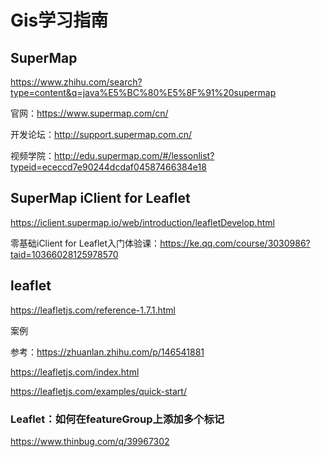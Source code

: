 # Gis学习指南

## SuperMap

https://www.zhihu.com/search?type=content&q=java%E5%BC%80%E5%8F%91%20supermap



官网：https://www.supermap.com/cn/

开发论坛：http://support.supermap.com.cn/

视频学院：http://edu.supermap.com/#/lessonlist?typeid=ececcd7e90244dcdaf04587466384e18



## SuperMap iClient for Leaflet

https://iclient.supermap.io/web/introduction/leafletDevelop.html



零基础iClient for Leaflet入门体验课：https://ke.qq.com/course/3030986?taid=10366028125978570

## leaflet

https://leafletjs.com/reference-1.7.1.html

案例

参考：https://zhuanlan.zhihu.com/p/146541881

https://leafletjs.com/index.html

https://leafletjs.com/examples/quick-start/

### Leaflet：如何在featureGroup上添加多个标记

https://www.thinbug.com/q/39967302